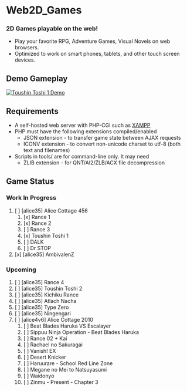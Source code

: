 # Web2D_Games

### 2D Games playable on the web!

* Play your favorite RPG, Adventure Games, Visual Novels on web browsers.
* Optimized to work on smart phones, tablets, and other touch screen devices.

## Demo Gameplay

[![Toushin Toshi 1 Demo](http://img.youtube.com/vi/Jumikw3BS7o/0.jpg)](http://www.youtube.com/watch?v=Jumikw3BS7o)

## Requirements

* A self-hosted web server with PHP-CGI
  such as [XAMPP](https://sourceforge.net/projects/xampp/files/)
* PHP must have the following extensions compiled/enabled
  * JSON extension - to transfer game state between AJAX requests
  * ICONV extension - to convert non-unicode charset to utf-8 (both text and filenames)
* Scripts in tools/ are for command-line only. It may need
  * ZLIB extension - for QNT/AI2/ZLB/ACX file decompression

## Game Status

### Work In Progress

1. [ ] [alice35] Alice Cottage 456
   1. [x] Rance 1
   1. [x] Rance 2
   1. [ ] Rance 3
   1. [x] Toushin Toshi 1
   1. [ ] DALK
   1. [ ] Dr STOP
1. [x] [alice35] AmbivalenZ

### Upcoming

1. [ ] [alice35] Rance 4
1. [ ] [alice35] Toushin Toshi 2
1. [ ] [alice35] Kichiku Rance
1. [ ] [alice35] Atlach Nacha
1. [ ] [alice35] Type Zero
1. [ ] [alice35] Ningengari
1. [ ] [alice4v6] Alice Cottage 2010
   1. [ ] Beat Blades Haruka VS Escalayer
   1. [ ] Sippuu Ninja Operation - Beat Blades Haruka
   1. [ ] Rance 02 + Kai
   1. [ ] Rachael no Sakuragai
   1. [ ] Vanish! EX
   1. [ ] Desert Knicker
   1. [ ] Haruurare - School Red Line Zone
   1. [ ] Megane no Mei to Natsuyasumi
   1. [ ] Waidonyo
   1. [ ] Zinmu - Present - Chapter 3

